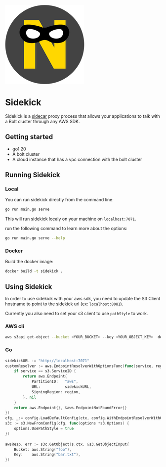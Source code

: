 ![projectn-sidekick.png](projectn-sidekick.png)
# Sidekick

Sidekick is a [sidecar](https://learn.microsoft.com/en-us/azure/architecture/patterns/sidecar) proxy process that allows your applications to talk with a Bolt cluster through any AWS SDK.

## Getting started

- go1.20
- A bolt cluster
- A cloud instance that has a vpc connection with the bolt cluster

## Running Sidekick

### Local

You can run sidekick directly from the command line:

```bash
go run main.go serve
```

This will run sidekick localy on your machine on `localhost:7071`.

run the following command to learn more about the options:

```bash
go run main.go serve --help
```

### Docker

Build the docker image:

```bash
docker build -t sidekick .
```


## Using Sidekick

In order to use sidekick with your aws sdk, you need to update the S3 Client hostname to point to the sidekick url (ex: `localhost:8081`). 

Currently you also need to set your s3 client to use `pathStyle` to work.

### AWS cli

```bash
aws s3api get-object --bucket <YOUR_BUCKET> --key <YOUR_OBJECT_KEY>  delete_me.csv --endpoint-url http://localhost:7071
```

### Go 

```Go
sidekickURL := "http://localhost:7071"
customResolver := aws.EndpointResolverWithOptionsFunc(func(service, region string, options ...interface{}) (aws.Endpoint, error) {
    if service == s3.ServiceID {
        return aws.Endpoint{
            PartitionID:   "aws",
            URL:           sidekickURL,
            SigningRegion: region,
        }, nil
    }
    return aws.Endpoint{}, &aws.EndpointNotFoundError{}
})
cfg, _:= config.LoadDefaultConfig(ctx, config.WithEndpointResolverWithOptions(customResolver))
s3c := s3.NewFromConfig(cfg, func(options *s3.Options) {
    options.UsePathStyle = true
})

awsResp, err := s3c.GetObject(s.ctx, &s3.GetObjectInput{
    Bucket: aws.String("foo"),
    Key:    aws.String("bar.txt"),
})
```
